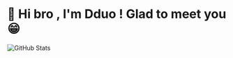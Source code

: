 # 👋 Hi bro , I'm Dduo ! Glad to meet you 😁
 
![GitHub Stats](https://github-readme-stats.vercel.app/api?username=Dddddduo&theme=dracula) 
